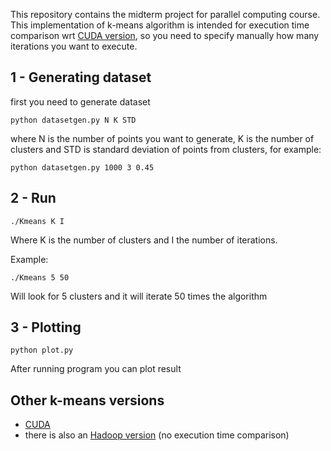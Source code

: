This repository contains the midterm project for parallel computing course.
This implementation of k-means algorithm is intended for execution time comparison wrt [CUDA version](https://github.com/daikon899/Midterm_K-means_CUDA), so you need to specify manually how many iterations you want to execute.

## 1 - Generating dataset
first you need to generate dataset
```
python datasetgen.py N K STD
```
where N is the number of points you want to generate, K is the number of clusters and STD is standard deviation of points from clusters, for example:
```
python datasetgen.py 1000 3 0.45
```
## 2 - Run
```
./Kmeans K I
```
Where K is the number of clusters and I the number of iterations.

Example:
```
./Kmeans 5 50
```
Will look for 5 clusters and it will iterate 50 times the algorithm 

## 3 - Plotting
```
python plot.py
```
After running program you can plot result

## Other k-means versions
- [CUDA](https://github.com/daikon899/Midterm_K-means_CUDA)
- there is also an [Hadoop version](https://github.com/daikon899/Midterm_K-means_hadoop) (no execution time comparison)
